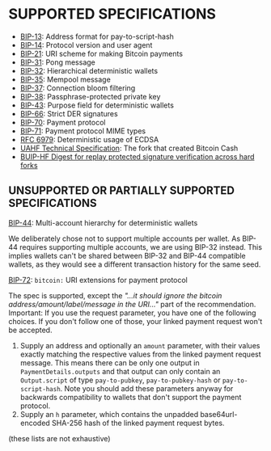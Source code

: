 SUPPORTED SPECIFICATIONS
========================

* [BIP-13](https://github.com/bitcoin/bips/blob/master/bip-0013.mediawiki): Address format for pay-to-script-hash
* [BIP-14](https://github.com/bitcoin/bips/blob/master/bip-0014.mediawiki): Protocol version and user agent
* [BIP-21](https://github.com/bitcoin/bips/blob/master/bip-0021.mediawiki): URI scheme for making Bitcoin payments
* [BIP-31](https://github.com/bitcoin/bips/blob/master/bip-0031.mediawiki): Pong message
* [BIP-32](https://github.com/bitcoin/bips/blob/master/bip-0032.mediawiki): Hierarchical deterministic wallets
* [BIP-35](https://github.com/bitcoin/bips/blob/master/bip-0035.mediawiki): Mempool message
* [BIP-37](https://github.com/bitcoin/bips/blob/master/bip-0037.mediawiki): Connection bloom filtering
* [BIP-38](https://github.com/bitcoin/bips/blob/master/bip-0038.mediawiki): Passphrase-protected private key
* [BIP-43](https://github.com/bitcoin/bips/blob/master/bip-0043.mediawiki): Purpose field for deterministic wallets
* [BIP-66](https://github.com/bitcoin/bips/blob/master/bip-0066.mediawiki): Strict DER signatures
* [BIP-70](https://github.com/bitcoin/bips/blob/master/bip-0070.mediawiki): Payment protocol
* [BIP-71](https://github.com/bitcoin/bips/blob/master/bip-0071.mediawiki): Payment protocol MIME types
* [RFC 6979](https://tools.ietf.org/html/rfc6979): Deterministic usage of ECDSA
* [UAHF Technical Specification](https://github.com/Bitcoin-UAHF/spec/blob/master/uahf-technical-spec.md): The fork that created Bitcoin Cash
* [BUIP-HF Digest for replay protected signature verification across hard forks](https://github.com/Bitcoin-UAHF/spec/blob/master/replay-protected-sighash.md)
  



## UNSUPPORTED OR PARTIALLY SUPPORTED SPECIFICATIONS

[BIP-44](https://github.com/bitcoin/bips/blob/master/bip-0044.mediawiki): Multi-account hierarchy for deterministic wallets

We deliberately chose not to support multiple accounts per wallet. As BIP-44 requires supporting
multiple accounts, we are using BIP-32 instead. This implies wallets can't be shared between
BIP-32 and BIP-44 compatible wallets, as they would see a different transaction history for the
same seed.

[BIP-72](https://github.com/bitcoin/bips/blob/master/bip-0072.mediawiki): `bitcoin:` URI extensions for payment protocol

The spec is supported, except the _"...it should ignore the bitcoin address/amount/label/message in
the URI..."_ part of the recommendation. Important: If you use the request parameter, you have one
of the following choices. If you don't follow one of those, your linked payment request won't be
accepted.
1. Supply an address and optionally an `amount` parameter, with their values exactly matching the
   respective values from the linked payment request message. This means there can be only one
   output in `PaymentDetails.outputs` and that output can only contain an `Output.script` of type
   `pay-to-pubkey`, `pay-to-pubkey-hash` or `pay-to-script-hash`. Note you should add these parameters
   anyway for backwards compatibility to wallets that don't support the payment protocol.
2. Supply an `h` parameter, which contains the unpadded base64url-encoded SHA-256 hash of the
   linked payment request bytes.


(these lists are not exhaustive)

